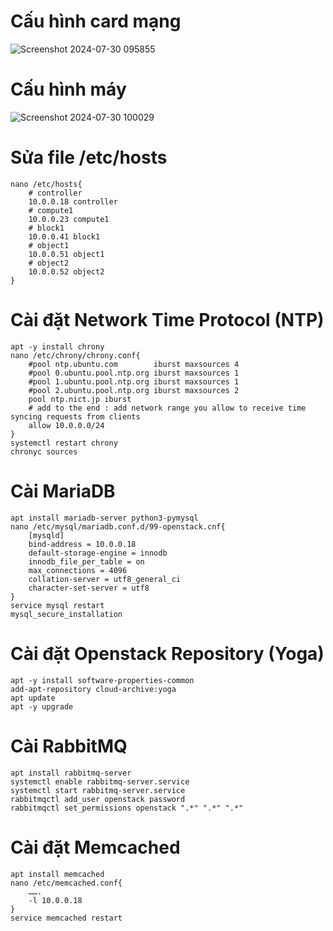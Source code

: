 # Cấu hình card mạng
![Screenshot 2024-07-30 095855](https://github.com/user-attachments/assets/b4b5f7c6-a721-40a1-b197-49c5acd9bf64)
# Cấu hình máy 
![Screenshot 2024-07-30 100029](https://github.com/user-attachments/assets/19e714f0-3e42-486d-b974-d13d9a222872)
# Sửa file /etc/hosts
    nano /etc/hosts{
        # controller
        10.0.0.18 controller
        # compute1
        10.0.0.23 compute1
        # block1
        10.0.0.41 block1
        # object1
        10.0.0.51 object1
        # object2
        10.0.0.52 object2
    }
# Cài đặt Network Time Protocol (NTP)
    apt -y install chrony
    nano /etc/chrony/chrony.conf{
        #pool ntp.ubuntu.com        iburst maxsources 4
        #pool 0.ubuntu.pool.ntp.org iburst maxsources 1
        #pool 1.ubuntu.pool.ntp.org iburst maxsources 1
        #pool 2.ubuntu.pool.ntp.org iburst maxsources 2
        pool ntp.nict.jp iburst 
        # add to the end : add network range you allow to receive time syncing requests from clients
        allow 10.0.0.0/24
    }
    systemctl restart chrony
    chronyc sources
# Cài MariaDB
    apt install mariadb-server python3-pymysql
    nano /etc/mysql/mariadb.conf.d/99-openstack.cnf{
        [mysqld]
        bind-address = 10.0.0.18
        default-storage-engine = innodb
        innodb_file_per_table = on
        max_connections = 4096
        collation-server = utf8_general_ci
        character-set-server = utf8
    }
    service mysql restart
    mysql_secure_installation
# Cài đặt Openstack Repository (Yoga)
    apt -y install software-properties-common
    add-apt-repository cloud-archive:yoga
    apt update
    apt -y upgrade
# Cài RabbitMQ
    apt install rabbitmq-server
    systemctl enable rabbitmq-server.service 
    systemctl start rabbitmq-server.service
    rabbitmqctl add_user openstack password
    rabbitmqctl set_permissions openstack ".*" ".*" ".*"
# Cài đặt Memcached
    apt install memcached
    nano /etc/memcached.conf{
        …….
        -l 10.0.0.18
    }
    service memcached restart
